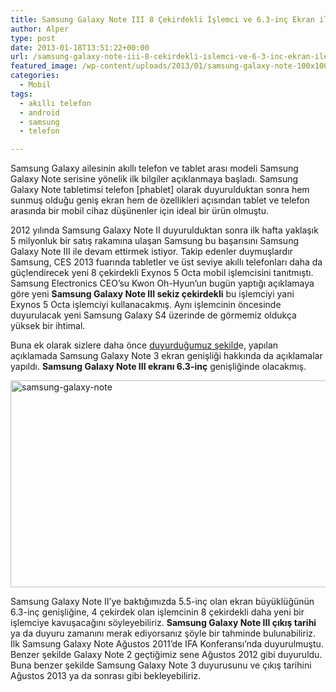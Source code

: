 ```yaml
---
title: Samsung Galaxy Note III 8 Çekirdekli İşlemci ve 6.3-inç Ekran ile Gelecek
author: Alper
type: post
date: 2013-01-18T13:51:22+00:00
url: /samsung-galaxy-note-iii-8-cekirdekli-islemci-ve-6-3-inc-ekran-ile-gelecek/
featured_image: /wp-content/uploads/2013/01/samsung-galaxy-note-100x100.jpg
categories:
  - Mobil
tags:
  - akıllı telefon
  - android
  - samsung
  - telefon

---
```

Samsung Galaxy ailesinin akıllı telefon ve tablet arası modeli Samsung Galaxy Note serisine yönelik ilk bilgiler açıklanmaya başladı. Samsung Galaxy Note tabletimsi telefon [phablet] olarak duyurulduktan sonra hem sunmuş olduğu geniş ekran hem de özellikleri açısından tablet ve telefon arasında bir mobil cihaz düşünenler için ideal bir ürün olmuştu.

2012 yılında Samsung Galaxy Note II duyurulduktan sonra ilk hafta yaklaşık 5 milyonluk bir satış rakamına ulaşan Samsung bu başarısını Samsung Galaxy Note III ile devam ettirmek istiyor. Takip edenler duymuşlardır Samsung, CES 2013 fuarında tabletler ve üst seviye akıllı telefonları daha da güçlendirecek yeni 8 çekirdekli Exynos 5 Octa mobil işlemcisini tanıtmıştı. Samsung Electronics CEO&#8217;su Kwon Oh-Hyun&#8217;un bugün yaptığı açıklamaya göre yeni **Samsung Galaxy Note III sekiz çekirdekli** bu işlemciyi yani Exynos 5 Octa işlemciyi kullanacakmış. Aynı işlemcinin öncesinde duyurulacak yeni Samsung Galaxy S4 üzerinde de görmemiz oldukça yüksek bir ihtimal.

Buna ek olarak sizlere daha önce [duyurduğumuz şekild][1]e, yapılan açıklamada Samsung Galaxy Note 3 ekran genişliği hakkında da açıklamalar yapıldı. **Samsung Galaxy Note III ekranı 6.3-inç** genişliğinde olacakmış.

<img class="aligncenter size-full wp-image-11088" alt="samsung-galaxy-note" src="https://www.murekkep.org/wp-content/uploads/2013/01/samsung-galaxy-note.jpg" width="600" height="331" srcset="https://www.murekkep.org/wp-content/uploads/2013/01/samsung-galaxy-note-50x28.jpg 50w, https://www.murekkep.org/wp-content/uploads/2013/01/samsung-galaxy-note-125x70.jpg 125w" sizes="(max-width: 600px) 100vw, 600px" /> 

Samsung Galaxy Note II&#8217;ye baktığımızda 5.5-inç olan ekran büyüklüğünün 6.3-inç genişliğine, 4 çekirdek olan işlemcinin 8 çekirdekli daha yeni bir işlemciye kavuşacağını söyleyebiliriz. **Samsung Galaxy Note III çıkış tarihi** ya da duyuru zamanını merak ediyorsanız şöyle bir tahminde bulunabiliriz. İlk Samsung Galaxy Note Ağustos 2011&#8217;de IFA Konferansı&#8217;nda duyurulmuştu. Benzer şekilde Galaxy Note 2 geçtiğimiz sene Ağustos 2012 gibi duyuruldu. Buna benzer şekilde Samsung Galaxy Note 3 duyurusunu ve çıkış tarihini Ağustos 2013 ya da sonrası gibi bekleyebiliriz.

 [1]: https://www.murekkep.org/samsung-galaxy-note-3-ozellikleri-arasinda-6-3-inc-ekran-olabilir-9871 "Samsung Galaxy Note 3 Özellikleri Arasında 6.3 inç Ekran Olabilir"